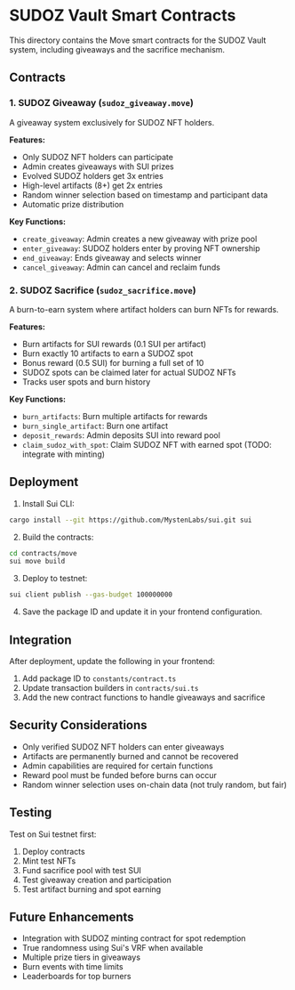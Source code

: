# SUDOZ Vault Smart Contracts

This directory contains the Move smart contracts for the SUDOZ Vault system, including giveaways and the sacrifice mechanism.

## Contracts

### 1. SUDOZ Giveaway (`sudoz_giveaway.move`)

A giveaway system exclusively for SUDOZ NFT holders.

**Features:**
- Only SUDOZ NFT holders can participate
- Admin creates giveaways with SUI prizes
- Evolved SUDOZ holders get 3x entries
- High-level artifacts (8+) get 2x entries
- Random winner selection based on timestamp and participant data
- Automatic prize distribution

**Key Functions:**
- `create_giveaway`: Admin creates a new giveaway with prize pool
- `enter_giveaway`: SUDOZ holders enter by proving NFT ownership
- `end_giveaway`: Ends giveaway and selects winner
- `cancel_giveaway`: Admin can cancel and reclaim funds

### 2. SUDOZ Sacrifice (`sudoz_sacrifice.move`)

A burn-to-earn system where artifact holders can burn NFTs for rewards.

**Features:**
- Burn artifacts for SUI rewards (0.1 SUI per artifact)
- Burn exactly 10 artifacts to earn a SUDOZ spot
- Bonus reward (0.5 SUI) for burning a full set of 10
- SUDOZ spots can be claimed later for actual SUDOZ NFTs
- Tracks user spots and burn history

**Key Functions:**
- `burn_artifacts`: Burn multiple artifacts for rewards
- `burn_single_artifact`: Burn one artifact
- `deposit_rewards`: Admin deposits SUI into reward pool
- `claim_sudoz_with_spot`: Claim SUDOZ NFT with earned spot (TODO: integrate with minting)

## Deployment

1. Install Sui CLI:
```bash
cargo install --git https://github.com/MystenLabs/sui.git sui
```

2. Build the contracts:
```bash
cd contracts/move
sui move build
```

3. Deploy to testnet:
```bash
sui client publish --gas-budget 100000000
```

4. Save the package ID and update it in your frontend configuration.

## Integration

After deployment, update the following in your frontend:

1. Add package ID to `constants/contract.ts`
2. Update transaction builders in `contracts/sui.ts`
3. Add the new contract functions to handle giveaways and sacrifice

## Security Considerations

- Only verified SUDOZ NFT holders can enter giveaways
- Artifacts are permanently burned and cannot be recovered
- Admin capabilities are required for certain functions
- Reward pool must be funded before burns can occur
- Random winner selection uses on-chain data (not truly random, but fair)

## Testing

Test on Sui testnet first:

1. Deploy contracts
2. Mint test NFTs
3. Fund sacrifice pool with test SUI
4. Test giveaway creation and participation
5. Test artifact burning and spot earning

## Future Enhancements

- Integration with SUDOZ minting contract for spot redemption
- True randomness using Sui's VRF when available
- Multiple prize tiers in giveaways
- Burn events with time limits
- Leaderboards for top burners